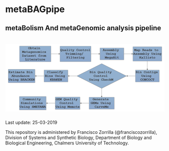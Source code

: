 # metaBAGpipe 
## metaBolism And metaGenomic analysis pipeline 
# ![pipemap_v0.1](pipemap_v0.1.png)



Last update: 25-03-2019

This repository is administered by Francisco Zorrilla (@franciscozorrilla), Division of Systems and Synthetic Biology, Department of Biology and Biological Engineering, Chalmers University of Technology.
